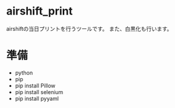 # airshift_print
 
airshiftの当日プリントを行うツールです。
また、白黒化も行います。

# 準備

- python
- pip
- pip install Pillow
- pip install selenium
- pip install pyyaml

